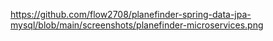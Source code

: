 https://github.com/flow2708/planefinder-spring-data-jpa-mysql/blob/main/screenshots/planefinder-microservices.png
